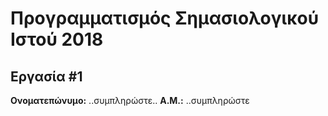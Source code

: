 # Προγραμματισμός Σημασιολογικού Ιστού 2018
## Εργασία #1

**Ονοματεπώνυμο:** ..συμπληρώστε..
**Α.Μ.:** ..συμπληρώστε


